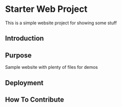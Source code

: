 # Starter Web Project

This is a simple website project for showing some stuff

## Introduction


## Purpose

Sample website with plenty of files for demos

## Deployment

## How To Contribute